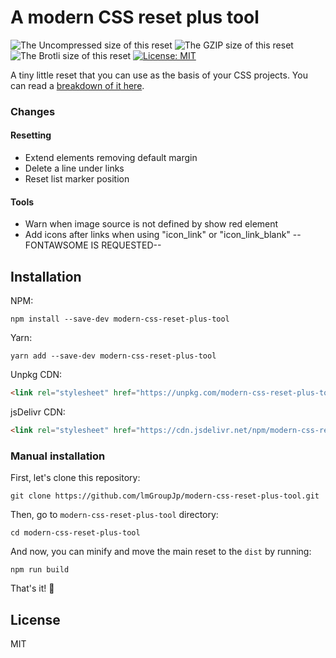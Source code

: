 # A modern CSS reset plus tool

![The Uncompressed size of this reset](https://img.badgesize.io/https://unpkg.com/modern-css-reset-plus-tool?label=Uncompressed%20Size)
![The GZIP size of this reset](https://img.badgesize.io/https://unpkg.com/modern-css-reset-plus-tool?compression=gzip&label=GZIP%20Size)
![The Brotli size of this reset](https://img.badgesize.io/https://unpkg.com/modern-css-reset-plus-tool?compression=brotli&label=Brotli%20Size)
[![License: MIT](https://img.shields.io/badge/License-MIT-blue.svg)](https://opensource.org/licenses/MIT)

A tiny little reset that you can use as the basis of your CSS projects. You can read a [breakdown of it here](https://hankchizljaw.com/wrote/a-modern-css-reset/).

### Changes

#### Resetting
* Extend elements removing default margin
* Delete a line under links
* Reset list marker position

#### Tools
* Warn when image source is not defined by show red element
* Add icons after links when using "icon_link" or "icon_link_blank" --FONTAWSOME IS REQUESTED--

## Installation

NPM:

```console
npm install --save-dev modern-css-reset-plus-tool
```

Yarn:

```console
yarn add --save-dev modern-css-reset-plus-tool
```

Unpkg CDN: 

```html
<link rel="stylesheet" href="https://unpkg.com/modern-css-reset-plus-tool/dist/reset.min.css" />
```

jsDelivr CDN: 

```html
<link rel="stylesheet" href="https://cdn.jsdelivr.net/npm/modern-css-reset-plus-tool/dist/reset.min.css" />
```

### Manual installation

First, let's clone this repository:

```console
git clone https://github.com/lmGroupJp/modern-css-reset-plus-tool.git
```

Then, go to `modern-css-reset-plus-tool` directory:

```console
cd modern-css-reset-plus-tool
```

And now, you can minify and move the main reset to the `dist` by running:

```console
npm run build
```

That's it! 🎉

## License

MIT
